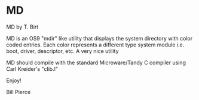 # MD

MD by T. Birt

MD is an OS9 "mdir" like utility that displays the system directory with color coded entries. Each color represents a different type system module i.e. boot, driver, descriptor, etc. A very nice utility

MD should compile with the standard Microware/Tandy C compiler using Carl Kreider's "clib.l"

Enjoy!

Bill Pierce
